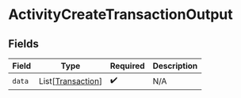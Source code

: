 # ActivityCreateTransactionOutput


## Fields

| Field                                                   | Type                                                    | Required                                                | Description                                             |
| ------------------------------------------------------- | ------------------------------------------------------- | ------------------------------------------------------- | ------------------------------------------------------- |
| `data`                                                  | List[[Transaction](../../models/shared/transaction.md)] | :heavy_check_mark:                                      | N/A                                                     |